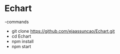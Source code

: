 # Echart

-commands

- git clone https://github.com/ejaassuncao/Echart.git
- cd Echart
- npm install
- npm start
